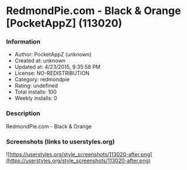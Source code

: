 # RedmondPie.com - Black & Orange [PocketAppZ] (113020)

### Information
- Author: PocketAppZ (unknown)
- Created at: unknown
- Updated at: 4/23/2015, 9:35:58 PM
- License: NO-REDISTRIBUTION
- Category: redmondpie
- Rating: undefined
- Total installs: 100
- Weekly installs: 0


### Description
RedmondPie.com - Black & Orange


### Screenshots (links to userstyles.org)
![https://userstyles.org/style_screenshots/113020-after.png](https://userstyles.org/style_screenshots/113020-after.png)


